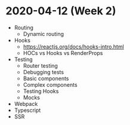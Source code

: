 # 2020-04-12 (Week 2)

* Routing
  * Dynamic routing
* Hooks
  * https://reactjs.org/docs/hooks-intro.html
  * HOCs vs Hooks vs RenderProps
* Testing
  * Router testing
  * Debugging tests
  * Basic components
  * Complex components
  * Testing Hooks
  * Mocks
* Webpack
* Typescript
* SSR